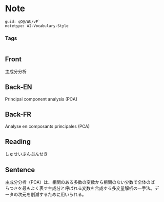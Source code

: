 # Note
```
guid: qO@/WU/vP`
notetype: AI-Vocabulary-Style
```

### Tags
```
```

## Front
主成分分析

## Back-EN
Principal component analysis (PCA)

## Back-FR
Analyse en composants principales (PCA)

## Reading
しゅせいぶんぶんせき

## Sentence
主成分分析（PCA）は、相関のある多数の変数から相関のない少数で全体のばらつきを最もよく表す主成分と呼ばれる変数を合成する多変量解析の一手法。データの次元を削減するために用いられる。
